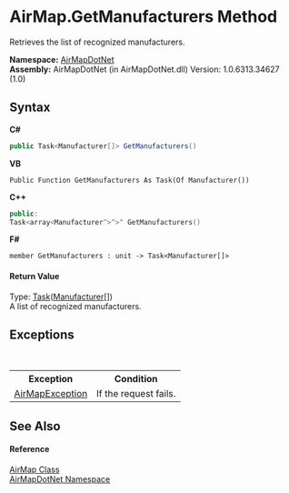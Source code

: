 # AirMap.GetManufacturers Method 
 

Retrieves the list of recognized manufacturers.

**Namespace:**&nbsp;<a href="N_AirMapDotNet">AirMapDotNet</a><br />**Assembly:**&nbsp;AirMapDotNet (in AirMapDotNet.dll) Version: 1.0.6313.34627 (1.0)

## Syntax

**C#**<br />
``` C#
public Task<Manufacturer[]> GetManufacturers()
```

**VB**<br />
``` VB
Public Function GetManufacturers As Task(Of Manufacturer())
```

**C++**<br />
``` C++
public:
Task<array<Manufacturer^>^>^ GetManufacturers()
```

**F#**<br />
``` F#
member GetManufacturers : unit -> Task<Manufacturer[]> 

```


#### Return Value
Type: <a href="http://msdn2.microsoft.com/en-us/library/dd321424" target="_blank">Task</a>(<a href="T_AirMapDotNet_Entities_AircraftAPI_Manufacturer">Manufacturer</a>[])<br />A list of recognized manufacturers.

## Exceptions
&nbsp;<table><tr><th>Exception</th><th>Condition</th></tr><tr><td><a href="T_AirMapDotNet_AirMapException">AirMapException</a></td><td>If the request fails.</td></tr></table>

## See Also


#### Reference
<a href="T_AirMapDotNet_AirMap">AirMap Class</a><br /><a href="N_AirMapDotNet">AirMapDotNet Namespace</a><br />